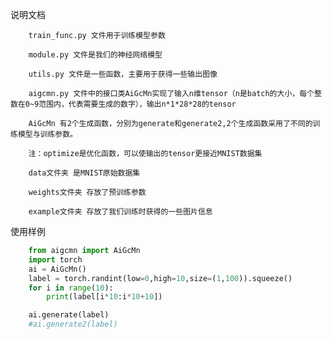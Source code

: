 说明文档

        train_func.py 文件用于训练模型参数

        module.py 文件是我们的神经网络模型

        utils.py 文件是一些函数，主要用于获得一些输出图像

        aigcmn.py 文件中的接口类AiGcMn实现了输入n维tensor（n是batch的大小，每个整数在0~9范围内，代表需要生成的数字），输出n*1*28*28的tensor

        AiGcMn 有2个生成函数，分别为generate和generate2,2个生成函数采用了不同的训练模型与训练参数。

        注：optimize是优化函数，可以使输出的tensor更接近MNIST数据集

        data文件夹 是MNIST原始数据集

        weights文件夹 存放了预训练参数

        example文件夹 存放了我们训练时获得的一些图片信息

使用样例

```python
    from aigcmn import AiGcMn
    import torch
    ai = AiGcMn()
    label = torch.randint(low=0,high=10,size=(1,100)).squeeze()
    for i in range(10):
        print(label[i*10:i*10+10])

    ai.generate(label)
    #ai.generate2(label)

```